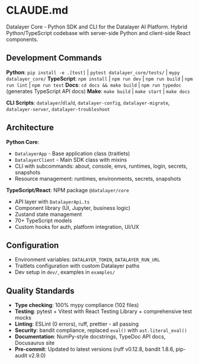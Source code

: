 # CLAUDE.md

Datalayer Core - Python SDK and CLI for the Datalayer AI Platform. Hybrid Python/TypeScript codebase with server-side Python and client-side React components.

## Development Commands

**Python**: `pip install -e .[test]` | `pytest datalayer_core/tests/` | `mypy datalayer_core/`
**TypeScript**: `npm install` | `npm run dev` | `npm run build` | `npm run lint` | `npm run test`
**Docs**: `cd docs && make build` | `npm run typedoc` (generates TypeScript API docs)
**Make**: `make build` | `make start` | `make docs`

**CLI Scripts**: `datalayer`/`dla`/`d`, `datalayer-config`, `datalayer-migrate`, `datalayer-server`, `datalayer-troubleshoot`

## Architecture

**Python Core**:

- `DatalayerApp` - Base application class (traitlets)
- `DatalayerClient` - Main SDK class with mixins
- CLI with subcommands: about, console, envs, runtimes, login, secrets, snapshots
- Resource management: runtimes, environments, secrets, snapshots

**TypeScript/React**: NPM package `@datalayer/core`

- API layer with `DatalayerApi.ts`
- Component library (UI, Jupyter, business logic)
- Zustand state management
- 70+ TypeScript models
- Custom hooks for auth, platform integration, UI/UX

## Configuration

- Environment variables: `DATALAYER_TOKEN`, `DATALAYER_RUN_URL`
- Traitlets configuration with custom Datalayer paths
- Dev setup in `dev/`, examples in `examples/`

## Quality Standards

- **Type checking**: 100% mypy compliance (102 files)
- **Testing**: pytest + Vitest with React Testing Library + comprehensive test mocks
- **Linting**: ESLint (0 errors), ruff, prettier - all passing
- **Security**: bandit compliance, replaced `eval()` with `ast.literal_eval()`
- **Documentation**: NumPy-style docstrings, TypeDoc API docs, Docusaurus site
- **Pre-commit**: Updated to latest versions (ruff v0.12.8, bandit 1.8.6, pip-audit v2.9.0)
